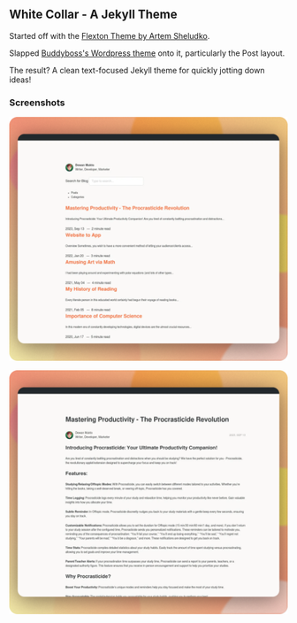 ## White Collar - A Jekyll Theme

Started off with the [Flexton Theme by Artem Sheludko](https://github.com/artemsheludko/flexton).

Slapped [Buddyboss's Wordpress theme](https://www.buddyboss.com/website-platform/) onto it, particularly the Post layout.

The result? A clean text-focused Jekyll theme for quickly jotting down ideas!

### Screenshots

![](/images/thumb1.png)

![](/images/thumb2.png)
